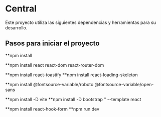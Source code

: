 # Central

Este proyecto utiliza las siguientes dependencias y herramientas para su desarrollo.

## Pasos para iniciar el proyecto

**npm install

**npm install react react-dom react-router-dom

**npm install react-toastify **npm install react-loading-skeleton 

**npm install @fontsource-variable/roboto @fontsource-variable/open-sans 

**npm install -D vite **npm install -D bootstrap " --template react 

**npm install react-hook-form **npm run dev

 
